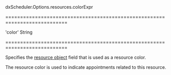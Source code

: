 <!--id-->dxScheduler.Options.resources.colorExpr<!--/id-->
===========================================================================
<!--default-->'color'<!--/default-->
<!--type-->String<!--/type-->
===========================================================================

<!--shortDescription-->
Specifies the [resource object](/Documentation/ApiReference/UI_Widgets/dxScheduler/Configuration/resources/#dataSource) field that is used as a resource color.
<!--/shortDescription-->

<!--fullDescription-->
The resource color is used to indicate appointments related to this resource. 
<!--/fullDescription-->